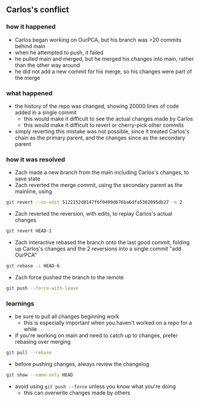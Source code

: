 ## Carlos's conflict

### how it happened
- Carlos began working on OurPCA, but his branch was >20 commits behind main
- when he attempted to push, it failed
- he pulled main and merged, but he merged his changes into main, rather than the other way around
- he did not add a new commit for his merge, so his changes were part of the merge

### what happened
- the history of the repo was changed, showing 20000 lines of code added in a single commit
    - this would make it difficult to see the actual changes made by Carlos
    - this would make it difficult to revert or cherry-pick other commits
- simply reverting this mistake was not possible, since it treated Carlos's chain as the primary parent, and the changes since as the secondary parent

### how it was resolved
- Zach made a new branch from the main including Carlos's changes, to save state
- Zach reverted the merge commit, using the secondary parent as the mainline, using
```zsh
git revert --no-edit 5122152d8147f6f0499d676ba6dfa5362095db27 -m 2
```
- Zach reverted the reversion, with edits, to replay Carlos's actual changes
```zsh
git revert HEAD~1
```
- Zach interactive rebased the branch onto the last good commit, folding up Carlos's changes and the 2 reversions into a single commit "add OurPCA"
```zsh
git rebase -i HEAD~6
```
- Zach force pushed the branch to the remote
```zsh
git push --force-with-lease
```

### learnings
- be sure to pull all changes beginning work
    - this is especially important when you haven't worked on a repo for a while
- if you're working on main and need to catch up to changes, prefer rebasing over merging
```zsh
git pull --rebase
```
- before pushing changes, always review the changelog
```zsh
git show --name-only HEAD
```
- avoid using `git push --force` unless you know what you're doing
    - this can overwrite changes made by others
